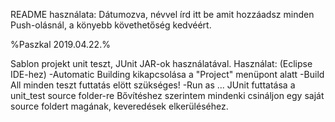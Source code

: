 README használata:
Dátumozva, névvel írd itt be amit hozzáadsz minden Push-olásnál, a könyebb követhetőség kedvéért. 

%Paszkal 2019.04.22.%

  Sablon projekt unit teszt, JUnit JAR-ok használatával. 
  Használat: (Eclipse IDE-hez)
    -Automatic Building kikapcsolása a "Project" menüpont alatt
    -Build All minden teszt futtatás elött szükséges!
    -Run as ... JUnit futtatása a unit_test source folder-re
  Bővítéshez szerintem mindenki csináljon egy saját source foldert magának, keveredések elkerüléséhez. 
